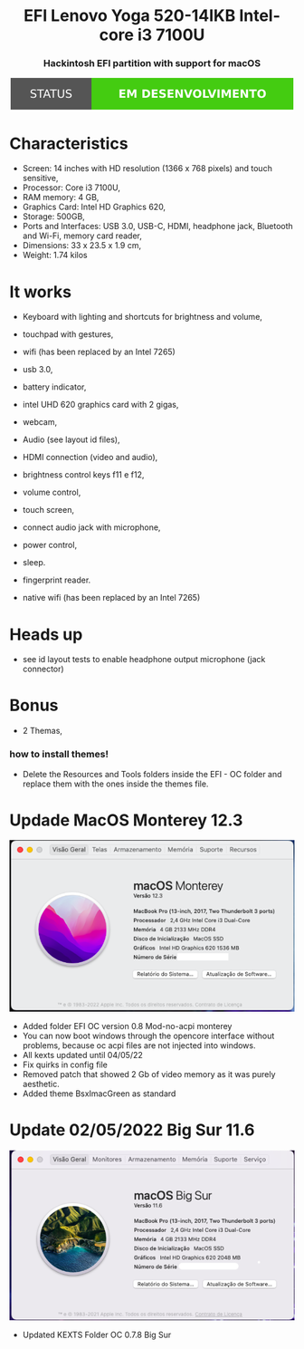 <h1 align="center"> EFI Lenovo Yoga 520-14IKB Intel-core i3 7100U </h1>
<h3 align="center"> Hackintosh EFI partition with support for macOS </h3>

<p align="center">
<img src="img/status.svg"/>
</p>

# Characteristics
- Screen: 14 inches with HD resolution (1366 x 768 pixels) and touch sensitive,
- Processor: Core i3 7100U,
- RAM memory: 4 GB,
- Graphics Card: Intel HD Graphics 620,
- Storage: 500GB,
- Ports and Interfaces: USB 3.0, USB-C, HDMI, headphone jack, Bluetooth and Wi-Fi, memory card reader,
- Dimensions: 33 x 23.5 x 1.9 cm,
- Weight: 1.74 kilos

# It works
* Keyboard with lighting and shortcuts for brightness and volume,
* touchpad with gestures,
* wifi (has been replaced by an Intel 7265)
* usb 3.0,
* battery indicator, 
* intel UHD 620 graphics card with 2 gigas,
* webcam,
* Audio (see layout id files),
* HDMI connection (video and audio),
* brightness control keys f11 e f12, 
* volume control, 
* touch screen, 
* connect audio jack with microphone, 
* power control,
* sleep.

* fingerprint reader.
* native wifi (has been replaced by an Intel 7265)

# Heads up
* see id layout tests to enable headphone output microphone (jack connector)

# Bonus
* 2 Themas, 

<h3>how to install themes!</h3>

* Delete the Resources and Tools folders inside the EFI - OC folder and replace them with the ones inside the themes file.

# Updade MacOS Monterey 12.3

<p align="center">
<img src="img/Monterey.png">
</p>

- Added folder EFI OC version 0.8 Mod-no-acpi monterey 
- You can now boot windows through the opencore interface without problems, because oc acpi files are not injected into windows.
- All kexts updated until 04/05/22
- Fix quirks in config file
- Removed patch that showed 2 Gb of video memory as it was purely aesthetic.
- Added theme BsxImacGreen as standard

# Update 02/05/2022 Big Sur 11.6
<p align="center">
<img src="img/Big_Sur.png">
</p>

- Updated KEXTS Folder OC 0.7.8 Big Sur
